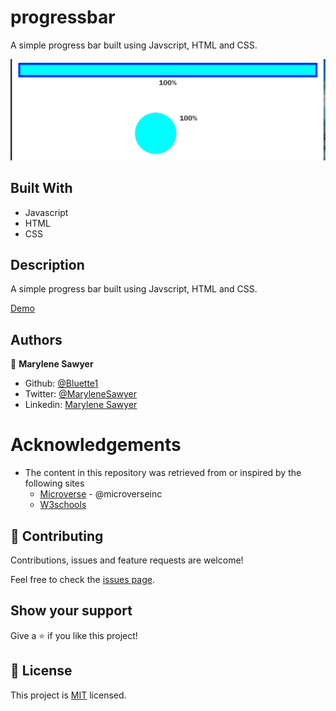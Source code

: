 ﻿# progressbar
A simple progress bar built using Javscript, HTML and CSS.

![Demo picture progressbar](./screenshot.gif)


## Built With

- Javascript
- HTML 
- CSS


## Description

A simple progress bar built using Javscript, HTML and CSS.

[Demo](https://bluette1.github.io/progressbar/) 


## Authors

👤 **Marylene Sawyer**
- Github: [@Bluette1](https://github.com/Bluette1)
- Twitter: [@MaryleneSawyer](https://twitter.com/MaryleneSawyer)
- Linkedin: [Marylene Sawyer](https://www.linkedin.com/in/marylene-sawyer-b4ba1295/)


# Acknowledgements

- The content in this repository was retrieved from or inspired by the following sites
  - [Microverse](https:www.microverse.org/) - @microverseinc
  - [W3schools](https://www.w3schools.com/)

## 🤝 Contributing

Contributions, issues and feature requests are welcome!

Feel free to check the [issues page](https://github.com/Bluette1/progressbar/issues).

## Show your support

Give a ⭐️ if you like this project!

## 📝 License

This project is [MIT](https://opensource.org/licenses/MIT) licensed.
